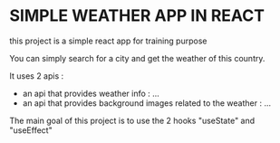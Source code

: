 # SIMPLE WEATHER APP IN REACT

this project is a simple react app for training purpose

You can simply search for a city and get the weather of this country.

It uses 2 apis :

- an api that provides weather info : ...
- an api that provides background images related to the weather : ...

The main goal of this project is to use the 2 hooks "useState" and "useEffect"